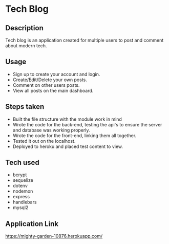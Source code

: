 # Tech Blog

## Description
Tech blog is an application created for multiple users to post and comment about modern tech.

## Usage
* Sign up to create your account and login.
* Create/Edit/Delete your own posts.
* Comment on other users posts.
* View all posts on the main dashboard.

## Steps taken
* Built the file structure with the module work in mind
* Wrote the code for the back-end, testing the api's to ensure the server and database was working properly.
* Wrote the code for the front-end, linking them all together.
* Tested it out on the localhost.
* Deployed to heroku and placed test content to view.

## Tech used
* bcrypt
* sequelize
* dotenv
* nodemon
* express
* handlebars
* mysql2

## Application Link
https://mighty-garden-10876.herokuapp.com/

